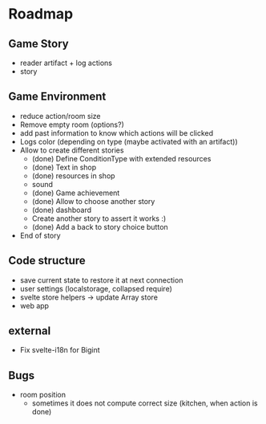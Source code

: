 # Roadmap

## Game Story
* reader artifact + log actions
* story

## Game Environment
* reduce action/room size
* Remove empty room (options?)
* add past information to know which actions will be clicked
* Logs color (depending on type (maybe activated with an artifact))
* Allow to create different stories
    * (done) Define ConditionType with extended resources
    * (done) Text in shop
    * (done) resources in shop
    * sound
    * (done) Game achievement
    * (done) Allow to choose another story
    * (done) dashboard
    * Create another story to assert it works :)
    * (done) Add a back to story choice button
* End of story

## Code structure
* save current state to restore it at next connection
* user settings (localstorage, collapsed require)
* svelte store helpers → update Array store
* web app

## external
* Fix svelte-i18n for Bigint

## Bugs

* room position
    * sometimes it does not compute correct size (kitchen, when action is done)
